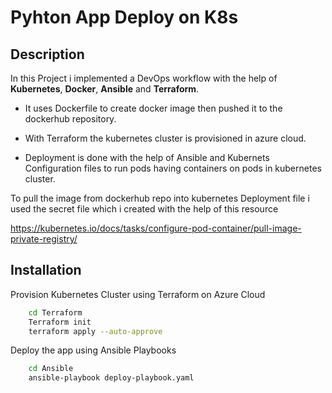 # Pyhton App Deploy on K8s





## Description
In this Project i implemented a DevOps workflow with the help of **Kubernetes**, **Docker**, **Ansible** and **Terraform**.

- It uses Dockerfile to create docker image then pushed it to the dockerhub repository. 

- With Terraform the kubernetes cluster is provisioned in azure cloud. 

- Deployment is done with the help of Ansible and Kubernets Configuration files to run pods having containers on pods in kubernetes cluster.

To pull the image from dockerhub repo into kubernetes Deployment file i used the secret file which i created with the help of this resource

https://kubernetes.io/docs/tasks/configure-pod-container/pull-image-private-registry/



## Installation

Provision Kubernetes Cluster using Terraform on Azure Cloud
```bash
    cd Terraform
    Terraform init
    terraform apply --auto-approve
```
Deploy the app using Ansible Playbooks
```bash
    cd Ansible
    ansible-playbook deploy-playbook.yaml
```
